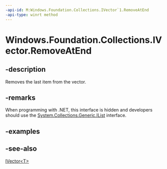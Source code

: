 ```yaml
---
-api-id: M:Windows.Foundation.Collections.IVector`1.RemoveAtEnd
-api-type: winrt method
---
```


<!-- Method syntax
public void RemoveAtEnd()
-->

# Windows.Foundation.Collections.IVector<T>.RemoveAtEnd

## -description
Removes the last item from the vector.

## -remarks
When programming with .NET, this interface is hidden and developers should use the [System.Collections.Generic.IList<T>](https://docs.microsoft.com/dotnet/api/system.collections.generic.ilist-1) interface.

## -examples

## -see-also
[IVector&lt;T&gt;](ivector_1.md)